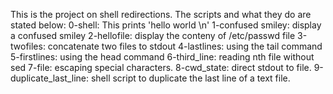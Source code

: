 This is the project on shell redirections. The scripts and what they do are stated below:
0-shell: This prints 'hello world \n'
1-confused smiley: display a confused smiley
2-hellofile: display the conteny of /etc/passwd file
3-twofiles: concatenate two files to stdout
4-lastlines: using the tail command
5-firstlines: using the head command
6-third_line: reading nth file without sed
7-file: escaping special characters.
8-cwd_state: direct stdout to file.
9-duplicate_last_line: shell script to duplicate the last line of a text file.

